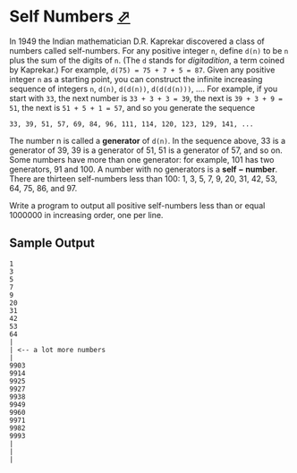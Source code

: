 # Self Numbers [⬀](https://onlinejudge.org/index.php?option=com_onlinejudge&Itemid=8&category=8&page=show_problem&problem=581)

In 1949 the Indian mathematician D.R. Kaprekar discovered a class of numbers called self-numbers.
For any positive integer `n`, define `d(n)` to be `n` plus the sum of the digits of `n`. (The `d` stands for *digitadition*, a term coined by Kaprekar.) For example, `d(75) = 75 + 7 + 5 = 87`. Given any positive integer `n` as a starting point, you can construct the infinite increasing sequence of integers `n`, `d(n)`, `d(d(n))`, `d(d(d(n)))`, …. For example, if you start with `33`, the next number is `33 + 3 + 3 = 39`, the next is `39 + 3 + 9 = 51`, the next is `51 + 5 + 1 = 57`, and so you generate the sequence

```
33, 39, 51, 57, 69, 84, 96, 111, 114, 120, 123, 129, 141, ...
```

The number n is called a **generator** of `d(n)`. In the sequence above, 33 is a generator of 39, 39 is a generator of 51, 51 is a generator of 57, and so on. Some numbers have more than one generator: for example, 101 has two generators, 91 and 100. A number with no generators is a **self − number**.
There are thirteen self-numbers less than 100: 1, 3, 5, 7, 9, 20, 31, 42, 53, 64, 75, 86, and 97.

Write a program to output all positive self-numbers less than or equal 1000000 in increasing order, one per line.

## Sample Output

```
1
3
5
7
9
20
31
42
53
64
|
| <-- a lot more numbers
|
9903
9914
9925
9927
9938
9949
9960
9971
9982
9993
|
|
|
```